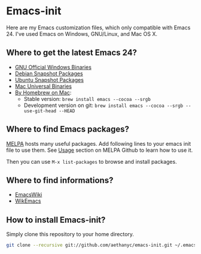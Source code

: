 # Emacs-init #

Here are my Emacs customization files, which only compatible with
Emacs 24. I've used Emacs on Windows, GNU/Linux, and Mac OS X.

## Where to get the latest Emacs 24? ##

* [GNU Official Windows Binaries](http://ftp.gnu.org/gnu/emacs/windows/)
* [Debian Snapshot Packages](http://emacs.naquadah.org/)
* [Ubuntu Snapshot Packages](https://launchpad.net/~cassou/+archive/emacs)
* [Mac Universal Binaries](http://emacsformacosx.com/)
* [By Homebrew on Mac](https://github.com/mxcl/homebrew/blob/master/Library/Formula/emacs.rb):
  * Stable version: ```brew install emacs --cocoa --srgb```
  * Development version on git: ```brew install emacs --cocoa --srgb --use-git-head --HEAD```

## Where to find Emacs packages? ##

[MELPA](http://melpa.milkbox.net/) hosts many useful packages. Add
following lines to your emacs init file to use them.  See
[Usage](https://github.com/milkypostman/melpa) section on MELPA Github
to learn how to use it.

Then you can use `M-x list-packages` to browse and install packages.

## Where to find informations? ##

* [EmacsWiki](http://www.emacswiki.org/)
* [WikEmacs](http://wikemacs.org/)


## How to install Emacs-init? ##

Simply clone this repository to your home directory.

```bash
git clone --recursive git://github.com/aethanyc/emacs-init.git ~/.emacs.d
```
